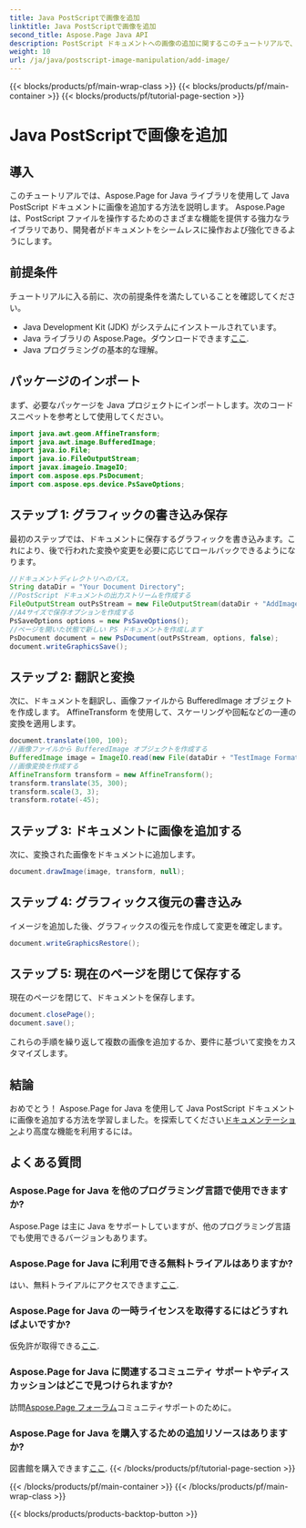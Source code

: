 ```yaml
---
title: Java PostScriptで画像を追加
linktitle: Java PostScriptで画像を追加
second_title: Aspose.Page Java API
description: PostScript ドキュメントへの画像の追加に関するこのチュートリアルで、Aspose.Page Java のシームレスな統合を確認してください。ドキュメントの操作能力を向上させます。
weight: 10
url: /ja/java/postscript-image-manipulation/add-image/
---
```


{{< blocks/products/pf/main-wrap-class >}}
{{< blocks/products/pf/main-container >}}
{{< blocks/products/pf/tutorial-page-section >}}

# Java PostScriptで画像を追加

## 導入
このチュートリアルでは、Aspose.Page for Java ライブラリを使用して Java PostScript ドキュメントに画像を追加する方法を説明します。 Aspose.Page は、PostScript ファイルを操作するためのさまざまな機能を提供する強力なライブラリであり、開発者がドキュメントをシームレスに操作および強化できるようにします。
## 前提条件
チュートリアルに入る前に、次の前提条件を満たしていることを確認してください。
- Java Development Kit (JDK) がシステムにインストールされています。
-  Java ライブラリの Aspose.Page。ダウンロードできます[ここ](https://releases.aspose.com/page/java/).
- Java プログラミングの基本的な理解。
## パッケージのインポート
まず、必要なパッケージを Java プロジェクトにインポートします。次のコード スニペットを参考として使用してください。
```java
import java.awt.geom.AffineTransform;
import java.awt.image.BufferedImage;
import java.io.File;
import java.io.FileOutputStream;
import javax.imageio.ImageIO;
import com.aspose.eps.PsDocument;
import com.aspose.eps.device.PsSaveOptions;
```
## ステップ 1: グラフィックの書き込み保存
最初のステップでは、ドキュメントに保存するグラフィックを書き込みます。これにより、後で行われた変換や変更を必要に応じてロールバックできるようになります。
```java
//ドキュメントディレクトリへのパス。
String dataDir = "Your Document Directory";
//PostScript ドキュメントの出力ストリームを作成する
FileOutputStream outPsStream = new FileOutputStream(dataDir + "AddImage_outPS.ps");
//A4サイズで保存オプションを作成する
PsSaveOptions options = new PsSaveOptions();
//ページを開いた状態で新しい PS ドキュメントを作成します
PsDocument document = new PsDocument(outPsStream, options, false);
document.writeGraphicsSave();
```
## ステップ 2: 翻訳と変換
次に、ドキュメントを翻訳し、画像ファイルから BufferedImage オブジェクトを作成します。 AffineTransform を使用して、スケーリングや回転などの一連の変換を適用します。
```java
document.translate(100, 100);
//画像ファイルから BufferedImage オブジェクトを作成する
BufferedImage image = ImageIO.read(new File(dataDir + "TestImage Format24bppRgb.jpg"));
//画像変換を作成する
AffineTransform transform = new AffineTransform();
transform.translate(35, 300);
transform.scale(3, 3);
transform.rotate(-45);
```
## ステップ 3: ドキュメントに画像を追加する
次に、変換された画像をドキュメントに追加します。
```java
document.drawImage(image, transform, null);
```
## ステップ 4: グラフィックス復元の書き込み
イメージを追加した後、グラフィックスの復元を作成して変更を確定します。
```java
document.writeGraphicsRestore();
```
## ステップ 5: 現在のページを閉じて保存する
現在のページを閉じて、ドキュメントを保存します。
```java
document.closePage();
document.save();
```
これらの手順を繰り返して複数の画像を追加するか、要件に基づいて変換をカスタマイズします。
## 結論
おめでとう！ Aspose.Page for Java を使用して Java PostScript ドキュメントに画像を追加する方法を学習しました。を探索してください[ドキュメンテーション](https://reference.aspose.com/page/java/)より高度な機能を利用するには。
## よくある質問
### Aspose.Page for Java を他のプログラミング言語で使用できますか?
Aspose.Page は主に Java をサポートしていますが、他のプログラミング言語でも使用できるバージョンもあります。
### Aspose.Page for Java に利用できる無料トライアルはありますか?
はい、無料トライアルにアクセスできます[ここ](https://releases.aspose.com/).
### Aspose.Page for Java の一時ライセンスを取得するにはどうすればよいですか?
仮免許が取得できる[ここ](https://purchase.aspose.com/temporary-license/).
### Aspose.Page for Java に関連するコミュニティ サポートやディスカッションはどこで見つけられますか?
訪問[Aspose.Page フォーラム](https://forum.aspose.com/c/page/39)コミュニティサポートのために。
### Aspose.Page for Java を購入するための追加リソースはありますか?
図書館を購入できます[ここ](https://purchase.aspose.com/buy).
{{< /blocks/products/pf/tutorial-page-section >}}

{{< /blocks/products/pf/main-container >}}
{{< /blocks/products/pf/main-wrap-class >}}

{{< blocks/products/products-backtop-button >}}
